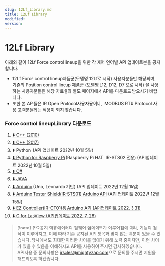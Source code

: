 ```yaml
---
slug: 12Lf_Library.md
title: 12Lf Library
modified: 
version:
---
```

# 12Lf Library
 아래와 같이 12Lf Force control lineup을 위한 각 제어 언어별 API 업데이트본을 공지합니다.
- 12Lf Force control lineup제품군(모델명 12Lf로 시작) 사용자분들만 해당되며, 기존의 Position control lineup 제품군 (모델명 L12, D12, D7 으로 시작) 을 사용하는 사용자분들은 해당 자료실의 별도 페이지에서 API를 다운로드 받으시기 바랍니다.
-  또한 본 API들은 IR Open Protocol사용자용이니,  MODBUS RTU Protocol 사용 고객분들께는 적용이 되지 않습니다.
### Force control lineupLibrary 다운로드 
1. [⬇️ C++ (2010)](https://drive.google.com/drive/folders/1JxnCtdwqvnIPVMGZCR-Yybqf1Ce3Df5I)
2. [⬇️ C++ (2017)](https://drive.google.com/drive/folders/1jDz_yk9cMfriBKoRMxv8PxlhWP8er5_h?usp=sharing)
3. [⬇️ Python  (API 업데이트 2022년 10월 5일)](https://drive.google.com/drive/folders/1PiKt_OWFT_a_mtAjxvhq6EymXDpNaIdS)
4. [⬇️ Python for Raspberry Pi](https://drive.google.com/drive/folders/1pavJ2U2ctLJCVsPmSzdlQKoQ33sjhVHF) (Raspberry Pi HAT  IR-STS02 전용) (API업데이트 2022년 10월 5일)
5. [⬇️ C#](https://drive.google.com/drive/folders/1wjvqx3OVNU9qhN0q9HytQbgpHrDn2xIi?usp=sharing)
6. [⬇️ JAVA](https://drive.google.com/drive/folders/1zCKHx-BRBjOQzjJZiFJhaBPTUEMrYR3h?usp=sharing)
7. [⬇️ Arduino](https://drive.google.com/drive/folders/1UBFr7pStA5cFa8f2ka0Agh-MJohdCo_2?usp=share_link) (Uno, Leonardo 기반) (API 업데이트 2022년 12월 15일)
8. [⬇️ Arduino Tester Shield(IR-STS01) Arduino API](https://drive.google.com/drive/folders/14BgxKKlbNE3iQNIqMLzv8Hvtup1mZlLN?usp=share_link) (API 업데이트 2022년 12월 15일)
9. [⬇️ EZ Controller(IR-CT01)용 Arduino API (API업데이트 2022. 3.31)](https://drive.google.com/file/d/1gnpz7gdhOqTuFVuHxabJKpLKsAKc_nWO/view?usp=sharing)
10. [⬇️ C for LabView (API업데이트 2022. 7. 28)](https://drive.google.com/file/d/1ViUgCf3VOBJcj0frWopDGWBsBO2zpLSh/view)


>[!note] 주요공지
>액츄에이터의 펌웨어 업데이트가 이루어짐에 따라, 기능의 첨삭이 이루어지고, 이에 따라 기존 공지된 API 항목과 맞지 않는 부분이 있을 수 있습니다. 
>당사에서도 최대한 이러한 차이를 없애기 위해 노력 중이지만, 이런 차이가 있을 수 있음을 이해하시고 API를 사용하여 주시면 감사하겠습니다.    
>API사용 중 문의사항은 [irsales@mightyzap.com](mailto:irsales@mightyzap.com)으로 문의를 주시면 지원을 해드리도록 하겠습니다.